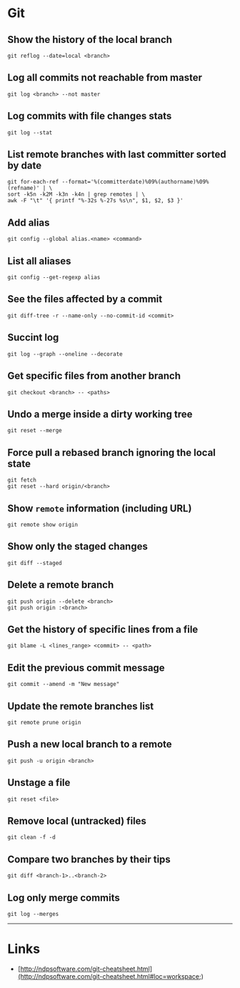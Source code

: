 # Git

## Show the history of the local branch
```git
git reflog --date=local <branch>
```

## Log all commits not reachable from master
```git
git log <branch> --not master
```

## Log commits with file changes stats
```git
git log --stat
```

## List remote branches with last committer sorted by date
```git
git for-each-ref --format='%(committerdate)%09%(authorname)%09%(refname)' | \
sort -k5n -k2M -k3n -k4n | grep remotes | \
awk -F "\t" '{ printf "%-32s %-27s %s\n", $1, $2, $3 }'
```

## Add alias
```git
git config --global alias.<name> <command>
```

## List all aliases
```git
git config --get-regexp alias
```

## See the files affected by a commit
```git
git diff-tree -r --name-only --no-commit-id <commit>
```

## Succint log
```git
git log --graph --oneline --decorate
```

## Get specific files from another branch
```git
git checkout <branch> -- <paths>
```

## Undo a merge inside a dirty working tree
```git
git reset --merge
```

## Force pull a rebased branch ignoring the local state
```git
git fetch
git reset --hard origin/<branch>
```

## Show `remote` information (including URL)
```git
git remote show origin
```

## Show only the staged changes 
```git
git diff --staged
```

## Delete a remote branch
```git
git push origin --delete <branch>
git push origin :<branch>
```

## Get the history of specific lines from a file
```git
git blame -L <lines_range> <commit> -- <path>
```

## Edit the previous commit message
```git
git commit --amend -m "New message"
```

## Update the remote branches list
```git
git remote prune origin
```

## Push a new local branch to a remote
```git
git push -u origin <branch>
```

## Unstage a file
```git
git reset <file>
```

## Remove local (untracked) files
```git
git clean -f -d
```

## Compare two branches by their tips
```git
git diff <branch-1>..<branch-2>
```

## Log only merge commits
```git
git log --merges
```

___
# Links
* [http://ndpsoftware.com/git-cheatsheet.html](http://ndpsoftware.com/git-cheatsheet.html#loc=workspace;)
